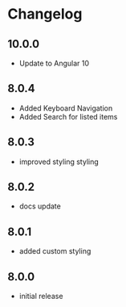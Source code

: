 # Changelog

## 10.0.0
- Update to Angular 10

## 8.0.4
- Added Keyboard Navigation
- Added Search for listed items

## 8.0.3
- improved styling styling

## 8.0.2
- docs update

## 8.0.1
- added custom styling

## 8.0.0
- initial release